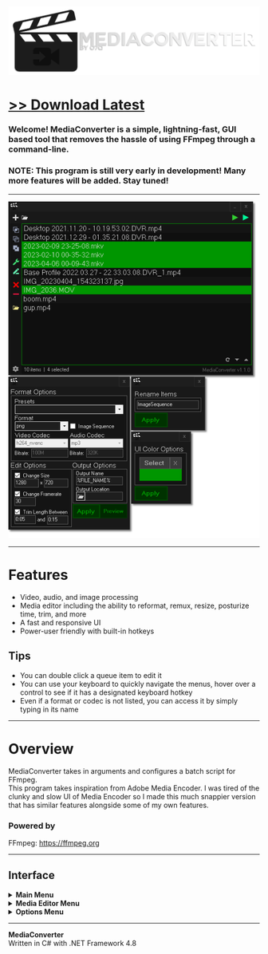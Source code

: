 <img src="assets/images/banner.png">

# [<b>>> Download Latest</b>](https://github.com/o7q/MediaConverter/releases/download/v1.1.0.0/MediaConverter.v1.1.0.0.zip)
### Welcome! MediaConverter is a simple, lightning-fast, GUI based tool that removes the hassle of using FFmpeg through a command-line.

### **NOTE:** This program is still very early in development! Many more features will be added. Stay tuned!

---

<img src="assets/images/program.png">

---

# Features
* Video, audio, and image processing
* Media editor including the ability to reformat, remux, resize, posturize time, trim, and more
* A fast and responsive UI
* Power-user friendly with built-in hotkeys
<!-- * Unrestricted access to FFmpeg's features -->

## Tips
* You can double click a queue item to edit it
* You can use your keyboard to quickly navigate the menus, hover over a control to see if it has a designated keyboard hotkey
* Even if a format or codec is not listed, you can access it by simply typing in its name

---

# Overview
MediaConverter takes in arguments and configures a batch script for FFmpeg. \
This program takes inspiration from Adobe Media Encoder. I was tired of the clunky and slow UI of Media Encoder so I made this much snappier version that has similar features alongside some of my own features.

### **Powered by**
FFmpeg: https://ffmpeg.org

---

## **Interface**

<details>
<summary><b>Main Menu</b></summary>

- **Mainbar**
    - **Add Media Button** Opens a file browser where you can select one or more media files to add to the queue
    - **Add Folder Button** Opens a folder browser where you can select a folder to import all media from
    - **Convert All Button** Converts all media in the queue
    - **Convert Selected Button** Converts only the selected media in the queue
- **Sidebar**
    - **Selection Buttons**
        - **Select All Button** Selects all media in the queue
        - **Deselect All Button** Deselects all media in the queue
        - **Invert Selection Button** Inverts the selection
    - **Editor Buttons**
        - **Edit Button** Opens the media editor with the selected media
        - **Rename Button** Opens the media renamer with the selected media
    - **Open Media Location Button** Opens the selected media's location in Windows Explorer (limited to 10 selections)
    - **Settings Button** Opens the settings window
- **Queue Box**
    - **Refresh Button** Refreshes the queue and resets the order, this is useful if your config is corrupted
    - **Move Buttons**
        - **Move Up Button** Moves the selected queue items up
        - **Move Down Button** Moves the selected queue items up
        - Note: You can use your up and down arrow keys as well.

</details>

<details>
<summary><b>Media Editor Menu</b></summary>

- **Format Options**
    - **Output Format Preset Dropdown** Pre-defined presets for common codec and format combinations
    - **Output Format Dropdown** File format for the output
    - **Image Sequence Checkbox** Choose if the output should be an image sequence or not
    - **Codec Options**
        - **Video Codec Dropdown** Video codec for the output
        - **Audio Codec Dropdown** Audio codec for the output
    - **Bitrate Options**
        - **Video Bitrate Textbox** Video bitrate for the output
        - **Audio Bitrate Textbox** Audio bitrate for the output
- **Edit Options**
    - **Resize Video Checkbox** Choose to resize the video output
        - **Video Width Textbox** Width for the video output
        - **Video Height Textbox** Height for the video output
    - **Change Framerate Checkbox** Choose to change the framerate for the video output
        - **Framerate Textbox** Framerate for the video output
    - **Use Timeframe Checkbox** Trim the length of the output between two points
        - **Start Textbox** Start time for the trim
        - **End Textbox** End time for the trim
- **Output Options**
    - **Output Name Textbox** Name for the output file
    - **Output Directory Button** Opens a folder browser to choose the output location
    - **Output Directory Textbox** The currently select output directory
- **Save Button** Saves the changes to the selected media files
- **Preview Button** Previews the current settings with the current media

</details>

<details>
<summary><b>Options Menu</b></summary>

- **UI Color Options**
    - **Select Button** Opens the color picker
    - **Reset Button** Resets the color to default
- **Apply Button** Applies option changes

</details>

---

**MediaConverter** \
Written in C# with .NET Framework 4.8